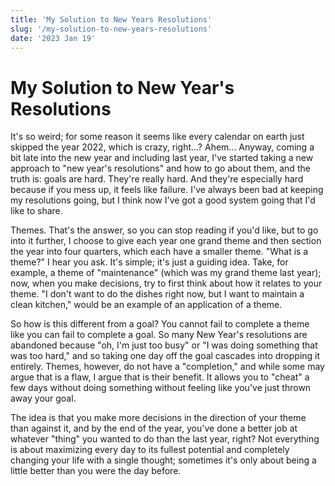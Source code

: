 ```yaml
---
title: 'My Solution to New Years Resolutions'
slug: '/my-solution-to-new-years-resolutions'
date: '2023 Jan 19'
---
```


# My Solution to New Year's Resolutions

It's so weird; for some reason it seems like every calendar on earth just skipped the year 2022, which is crazy, right...? Ahem... Anyway, coming a bit late into the new year and including last year, I've started taking a new approach to "new year's resolutions" and how to go about them, and the truth is: goals are hard. They're really hard. And they're especially hard because if you mess up, it feels like failure. I've always been bad at keeping my resolutions going, but I think now I've got a good system going that I'd like to share.

Themes. That's the answer, so you can stop reading if you'd like, but to go into it further, I choose to give each year one grand theme and then section the year into four quarters, which each have a smaller theme. "What is a theme?" I hear you ask. It's simple; it's just a guiding idea. Take, for example, a theme of "maintenance" (which was my grand theme last year); now, when you make decisions, try to first think about how it relates to your theme. "I don't want to do the dishes right now, but I want to maintain a clean kitchen," would be an example of an application of a theme.

So how is this different from a goal? You cannot fail to complete a theme like you can fail to complete a goal. So many New Year's resolutions are abandoned because "oh, I'm just too busy" or "I was doing something that was too hard," and so taking one day off the goal cascades into dropping it entirely. Themes, however, do not have a "completion," and while some may argue that is a flaw, I argue that is their benefit. It allows you to "cheat" a few days without doing something without feeling like you've just thrown away your goal.

The idea is that you make more decisions in the direction of your theme than against it, and by the end of the year, you've done a better job at whatever "thing" you wanted to do than the last year, right? Not everything is about maximizing every day to its fullest potential and completely changing your life with a single thought; sometimes it's only about being a little better than you were the day before.
